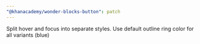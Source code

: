```yaml
---
"@khanacademy/wonder-blocks-button": patch
---
```


Split hover and focus into separate styles. Use default outline ring color for all variants (blue)
